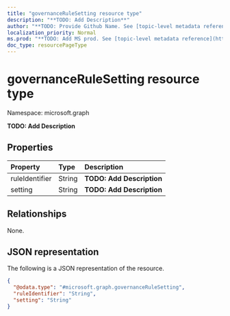 ```yaml
---
title: "governanceRuleSetting resource type"
description: "**TODO: Add Description**"
author: "**TODO: Provide Github Name. See [topic-level metadata reference](https://msgo.azurewebsites.net/add/document/guidelines/metadata.html#topic-level-metadata)**"
localization_priority: Normal
ms.prod: "**TODO: Add MS prod. See [topic-level metadata reference](https://msgo.azurewebsites.net/add/document/guidelines/metadata.html#topic-level-metadata)**"
doc_type: resourcePageType
---
```


# governanceRuleSetting resource type

Namespace: microsoft.graph



**TODO: Add Description**

## Properties
|Property|Type|Description|
|:---|:---|:---|
|ruleIdentifier|String|**TODO: Add Description**|
|setting|String|**TODO: Add Description**|

## Relationships
None.

## JSON representation
The following is a JSON representation of the resource.
<!-- {
  "blockType": "resource",
  "@odata.type": "microsoft.graph.governanceRuleSetting"
}
-->
``` json
{
  "@odata.type": "#microsoft.graph.governanceRuleSetting",
  "ruleIdentifier": "String",
  "setting": "String"
}
```

